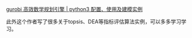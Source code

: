 [gurobi 高效数学规划引擎 | python3 配置、使用及建模实例](https://zhuanlan.zhihu.com/p/52371462)

此外这个作者写了很多关于topsis、DEA等指标评估算法实例，可以多多学习学习。



